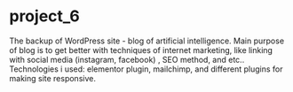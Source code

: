 # project_6
The backup of WordPress site - blog of artificial intelligence. Main purpose of blog is to get better with techniques of internet marketing, like linking with social media (instagram, facebook) , SEO method, and etc..
Technologies i used: elementor plugin, mailchimp, and different plugins for making site responsive.
